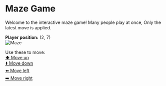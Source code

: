 # Maze Game  
Welcome to the interactive maze game! Many people play at once, Only the latest move is applied.

**Player position:** (2, 7)  
![Maze](https://github-maze-game.vercel.app/images/pos_2_7.png?t=1760634861232)

Use these to move:  
[⬆️ Move up](https://github-maze-game.vercel.app/move/2_7_w)  
[⬇️ Move down](https://github-maze-game.vercel.app/move/2_7_s)  
[⬅️ Move left](https://github-maze-game.vercel.app/move/2_7_a)  
[➡️ Move right](https://github-maze-game.vercel.app/move/2_7_d)

